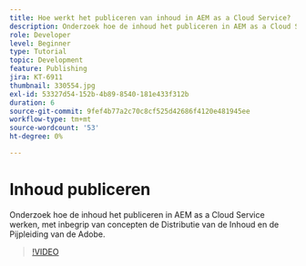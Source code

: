 ```yaml
---
title: Hoe werkt het publiceren van inhoud in AEM as a Cloud Service?
description: Onderzoek hoe de inhoud het publiceren in AEM as a Cloud Service werken, met inbegrip van concepten de Distributie van de Inhoud en de Pijpleiding van de Adobe.
role: Developer
level: Beginner
type: Tutorial
topic: Development
feature: Publishing
jira: KT-6911
thumbnail: 330554.jpg
exl-id: 53327d54-152b-4b89-8540-181e433f312b
duration: 6
source-git-commit: 9fef4b77a2c70c8cf525d42686f4120e481945ee
workflow-type: tm+mt
source-wordcount: '53'
ht-degree: 0%

---
```


# Inhoud publiceren

Onderzoek hoe de inhoud het publiceren in AEM as a Cloud Service werken, met inbegrip van concepten de Distributie van de Inhoud en de Pijpleiding van de Adobe.

>[!VIDEO](https://video.tv.adobe.com/v/330554?quality=12&learn=on)
